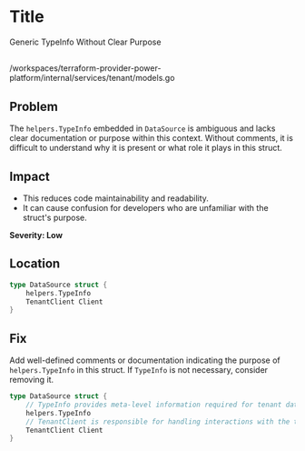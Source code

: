 # Title

Generic TypeInfo Without Clear Purpose

## 

/workspaces/terraform-provider-power-platform/internal/services/tenant/models.go

## Problem

The `helpers.TypeInfo` embedded in `DataSource` is ambiguous and lacks clear documentation or purpose within this context. Without comments, it is difficult to understand why it is present or what role it plays in this struct.

## Impact

- This reduces code maintainability and readability.
- It can cause confusion for developers who are unfamiliar with the struct's purpose.

**Severity: Low**

## Location

```go
type DataSource struct {
	helpers.TypeInfo
	TenantClient Client
}
```

## Fix

Add well-defined comments or documentation indicating the purpose of `helpers.TypeInfo` in this struct. If `TypeInfo` is not necessary, consider removing it.

```go
type DataSource struct {
	// TypeInfo provides meta-level information required for tenant data sources.
	helpers.TypeInfo
	// TenantClient is responsible for handling interactions with the tenant API.
	TenantClient Client
}
```